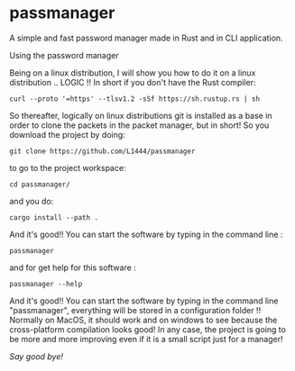 # passmanager

A simple and fast password manager made in Rust and in CLI application.

Using the password manager

Being on a linux distribution, I will show you how to do it on a linux distribution .. LOGIC !!
In short if you don't have the Rust compiler:
```shell
curl --proto '=https' --tlsv1.2 -sSf https://sh.rustup.rs | sh
```
So thereafter, logically on linux distributions git is installed as a base in order to clone the packets in the packet manager, but in short!
So you download the project by doing:
```shell
git clone https://github.com/L1444/passmanager
```
to go to the project workspace:
```shell
cd passmanager/
```
and you do:
```shell
cargo install --path .
```
And it's good!! You can start the software by typing in the command line :
```shell
passmanager
```
and for get help for this software : 
```shell
passmanager --help
```

And it's good!! You can start the software by typing in the command line "passmanager", everything will be stored in a configuration folder !!
Normally on MacOS, it should work and on windows to see because the cross-platform compilation looks good!
In any case, the project is going to be more and more improving even if it is a small script just for a manager!

*Say good bye!*